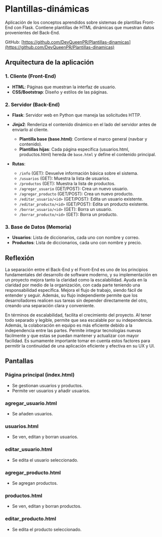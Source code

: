 # Plantillas-dinámicas

Aplicación de los conceptos aprendidos sobre sistemas de plantillas Front-End con Flask. Contiene plantillas de HTML dinámicas que muestran datos provenientes del Back-End.

GitHub: [https://github.com/DevQueenPR/Plantillas-dinamicas](https://github.com/DevQueenPR/Plantillas-dinamicas)

## Arquitectura de la aplicación

### 1. Cliente (Front-End)
- **HTML**: Páginas que muestran la interfaz de usuario.
- **CSS/Bootstrap**: Diseño y estilos de las páginas.

### 2. Servidor (Back-End)
- **Flask**: Servidor web en Python que maneja las solicitudes HTTP.
- **Jinja2**: Renderiza el contenido dinámico en el lado del servidor antes de enviarlo al cliente.
  - **Plantilla base (base.html)**: Contiene el marco general (navbar y contenido).
  - **Plantillas hijas**: Cada página específica (usuarios.html, productos.html) hereda de `base.html` y define el contenido principal.

- **Rutas**:
  - `/info` (GET): Devuelve información básica sobre el sistema.
  - `/usuarios` (GET): Muestra la lista de usuarios.
  - `/productos` (GET): Muestra la lista de productos.
  - `/agregar_usuario` (GET/POST): Crea un nuevo usuario.
  - `/agregar_producto` (GET/POST): Crea un nuevo producto.
  - `/editar_usuario/<id>` (GET/POST): Edita un usuario existente.
  - `/editar_producto/<id>` (GET/POST): Edita un producto existente.
  - `/borrar_usuario/<id>` (GET): Borra un usuario.
  - `/borrar_producto/<id>` (GET): Borra un producto.

### 3. Base de Datos (Memoria)
- **Usuarios**: Lista de diccionarios, cada uno con nombre y correo.
- **Productos**: Lista de diccionarios, cada uno con nombre y precio.

## Reflexión

La separación entre el Back-End y el Front-End es uno de los principios fundamentales del desarrollo de software moderno, y su implementación en un proyecto mejora tanto la claridad como la escalabilidad. Ayuda en la claridad por medio de la organización, con cada parte teniendo una responsabilidad específica. Mejora el flujo de trabajo, siendo fácil de entender y seguir. Además, su flujo independiente permite que los desarrolladores realicen sus tareas sin depender directamente del otro, creando una separación clara y conveniente.

En términos de escalabilidad, facilita el crecimiento del proyecto. Al tener todo separado y legible, permite que sea escalable por su independencia. Además, la colaboración en equipo es más eficiente debido a la independencia entre las partes. Permite integrar tecnologías nuevas fácilmente y que estas se puedan mantener y actualizar con mayor facilidad. Es sumamente importante tomar en cuenta estos factores para permitir la continuidad de una aplicación eficiente y efectiva en su UX y UI.

## Pantallas

### Página principal (index.html)
- Se gestionan usuarios y productos.
- Permite ver usuarios y añadir usuarios.

### agregar_usuario.html
- Se añaden usuarios.

### usuarios.html
- Se ven, editan y borran usuarios.

### editar_usuario.html
- Se edita el usuario seleccionado.

### agregar_producto.html
- Se agregan productos.

### productos.html
- Se ven, editan y borran productos.

### editar_producto.html
- Se edita el producto seleccionado.
